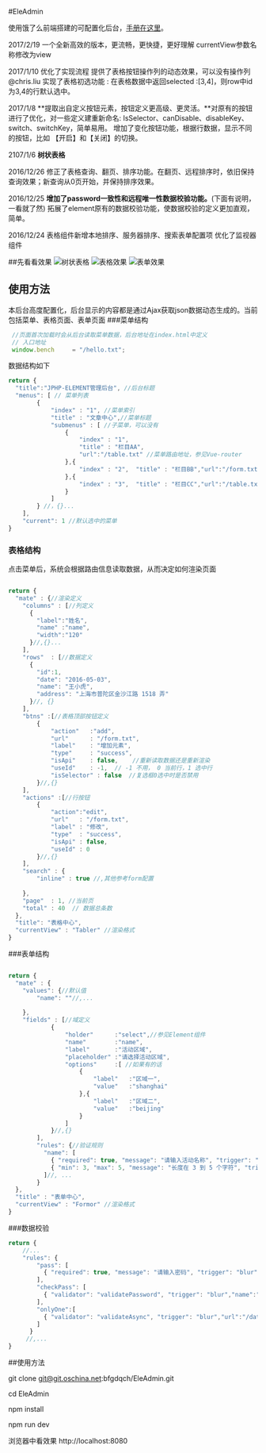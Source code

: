 #EleAdmin

使用饿了么前端搭建的可配置化后台，[手册在这里](http://www.kancloud.cn/jixzfw/ele_admin)。

2017/2/19
  一个全新高效的版本，更流畅，更快捷，更好理解
  currentView参数名称修改为view

2017/1/10
  优化了实现流程
  提供了表格按钮操作列的动态效果，可以没有操作列 @chris.liu 
  实现了表格初选功能 : 在表格数据中返回selected :[3,4]，则row中id为3,4的行默认选中。


2017/1/8
  **提取出自定义按钮元素，按钮定义更高级、更灵活。**对原有的按钮进行了优化，对一些定义建重新命名: IsSelector、canDisable、disableKey、switch、switchKey，简单易用。
  增加了变化按钮功能，根据行数据，显示不同的按钮，比如 【开启】和【关闭】的切换。
  

2107/1/6
  **树状表格**

2016/12/26
  修正了表格查询、翻页、排序功能。在翻页、远程排序时，依旧保持查询效果；新查询从0页开始，并保持排序效果。

2016/12/25
   **增加了password一致性和远程唯一性数据校验功能。**(下面有说明，一看就了然) 拓展了element原有的数据校验功能，使数据校验的定义更加直观，简单。

2016/12/24 
  表格组件新增本地排序、服务器排序、搜索表单配置项
  优化了监视器组件

  
##先看看效果
![树状表格](http://git.oschina.net/uploads/images/2017/0106/134305_b9dff11b_45533.jpeg "树表格")
![表格效果](http://git.oschina.net/uploads/images/2016/1224/083631_6b448b48_45533.jpeg "表格示例")
![表单效果](http://git.oschina.net/uploads/images/2016/1221/150557_9ba5805b_45533.jpeg "表单示例")

## 使用方法
本后台高度配置化，后台显示的内容都是通过Ajax获取json数据动态生成的。当前包括菜单、表格页面、表单页面
###菜单结构
```javascript
 //页面首次加载时会从后台读取菜单数据，后台地址在index.html中定义
 // 入口地址
 window.bench     = "/hello.txt";
```
数据结构如下
```javascript
return {
  "title":"JPHP-ELEMENT管理后台", //后台标题
  "menus": [ // 菜单列表
        {
            "index" : "1", //菜单索引
            "title" : "文章中心",//菜单标题
            "submenus" : [ //子菜单，可以没有
                {
                    "index" : "1", 
                    "title" : "栏目AA",
                    "url":"/table.txt" //菜单路由地址，参见Vue-router
                },{
                    "index" : "2",  "title" : "栏目BB","url":"/form.txt"
                },{
                    "index" : "3",  "title" : "栏目CC","url":"/table.txt"
                }
            ]
        } //，{}...
    ],
    "current": 1 //默认选中的菜单
}
```
### 表格结构
点击菜单后，系统会根据路由信息读取数据，从而决定如何渲染页面
```javascript

return {
  "mate" : {//渲染定义
    "columns" : [//列定义
      {
        "label":"姓名", 
        "name" :"name",
        "width":"120"
      }//,{}...
    ],
    "rows"  : [//数据定义
      {
        "id":1,
        "date": "2016-05-03",
        "name": "王小虎",
        "address": "上海市普陀区金沙江路 1518 弄"
      }//, {}
    ],
    "btns" :[//表格顶部按钮定义
        {
            "action"   :"add",
            "url"      : "/form.txt",
            "label"    : "增加元素",
            "type"     : "success",
            "isApi"    : false,    //重新读取数据还是重新渲染
            "useId"    : -1,  // -1 不用， 0 当前行，1 选中行
            "isSelector" : false  //复选框0选中时是否禁用
        }//,{}
    ],
    "actions" :[//行按钮
        {
            "action":"edit",
            "url"   : "/form.txt",
            "label" : "修改",
            "type"  : "success",
            "isApi" : false,
            "useId" : 0 
        }//,{}
    ],
    "search" : {
        "inline" : true //,其他参考form配置
       
    },
    "page"  : 1, //当前页
    "total" : 40  // 数据总条数
  },
  "title": "表格中心",
  "currentView" : "Tabler" //渲染格式
}
```
###表单结构
```javascript

return {
  "mate" : {
    "values": {//默认值
        "name": ""//,...
    
    },
    "fields" : [//域定义
            {
                "holder"      :"select",//参见Element组件
                "name"        :"name",
                "label"       :"活动区域",
                "placeholder" :"请选择活动区域",
                "options"     :[ //如果有的话
                    {
                        "label"   :"区域一",
                        "value"   :"shanghai"
                    },{
                        "label"   :"区域二",
                        "value"   :"beijing"
                    }
                ]
            }//,{}
        ],
        "rules": {//验证规则
          "name": [
            { "required": true, "message": "请输入活动名称", "trigger": "blur" },
            { "min": 3, "max": 5, "message": "长度在 3 到 5 个字符", "trigger": "blur" }
          ]//, ...
        }
  },
  "title" : "表单中心",
  "currentView" : "Formor" //渲染格式
}

```

###数据校验
```javascript
return {
    //...
    "rules": {
        "pass": [
          { "required": true, "message": "请输入密码", "trigger": "blur" }
        ],
        "checkPass": [
          { "validator": "validatePassword", "trigger": "blur","name":"pass","message":"请检查密码"}
        ],
        "onlyOne":[
          { "validator": "validateAsync", "trigger": "blur","url":"/data/only.php" }
        ]
      }
     //,...
}
```

##使用方法

git clone git@git.oschina.net:bfgdqch/EleAdmin.git

cd EleAdmin

npm install

npm run dev

浏览器中看效果 http://localhost:8080